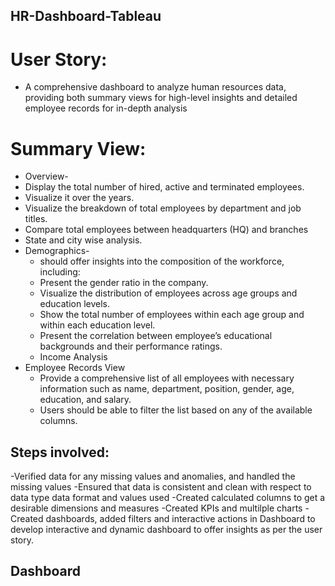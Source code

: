 ## HR-Dashboard-Tableau
# User Story:
-	A comprehensive dashboard to analyze human resources data, providing both summary views for high-level insights and detailed employee records for in-depth analysis
# Summary View:
-	Overview-
   - Display the total number of hired, active and terminated employees.
   - Visualize it over the years.
   - Visualize the breakdown of total employees by department and job titles.
   - Compare total employees between headquarters (HQ) and branches 
   - State and city wise analysis.
- Demographics-
  - should offer insights into the composition of the workforce, including:
  - Present the gender ratio in the company.
  - Visualize the distribution of employees across age groups and education levels.
  - Show the total number of employees within each age group and within each education level.
  - Present the correlation between employee’s educational backgrounds and their performance ratings.
  - Income Analysis
- Employee Records View
  - Provide a comprehensive list of all employees with necessary information such as name, department, position, gender, age, education, and salary.
  - Users should be able to filter the list based on any of the available columns.

## Steps involved:
-Verified data for any missing values and anomalies, and handled the missing values
-Ensured that data is consistent and clean with respect to data type data format and values used
-Created calculated columns to get a desirable dimensions and measures
-Created KPIs and multilple charts
-Created dashboards, added filters and interactive actions in Dashboard to develop interactive and dynamic dashboard to offer insights as per the user story.
## Dashboard







